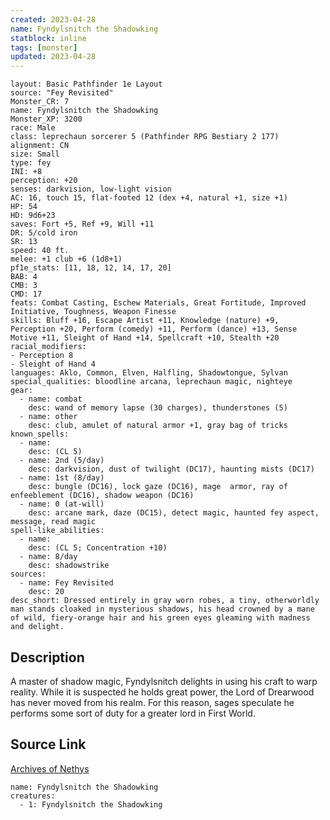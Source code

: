 ```yaml
---
created: 2023-04-28
name: Fyndylsnitch the Shadowking
statblock: inline
tags: [monster]
updated: 2023-04-28
---
```

```statblock
layout: Basic Pathfinder 1e Layout
source: "Fey Revisited"
Monster_CR: 7
name: Fyndylsnitch the Shadowking
Monster_XP: 3200
race: Male
class: leprechaun sorcerer 5 (Pathfinder RPG Bestiary 2 177)
alignment: CN
size: Small
type: fey
INI: +8
perception: +20
senses: darkvision, low-light vision
AC: 16, touch 15, flat-footed 12 (dex +4, natural +1, size +1)
HP: 54
HD: 9d6+23
saves: Fort +5, Ref +9, Will +11
DR: 5/cold iron
SR: 13
speed: 40 ft.
melee: +1 club +6 (1d8+1)
pf1e_stats: [11, 18, 12, 14, 17, 20]
BAB: 4
CMB: 3
CMD: 17
feats: Combat Casting, Eschew Materials, Great Fortitude, Improved Initiative, Toughness, Weapon Finesse
skills: Bluff +16, Escape Artist +11, Knowledge (nature) +9, Perception +20, Perform (comedy) +11, Perform (dance) +13, Sense Motive +11, Sleight of Hand +14, Spellcraft +10, Stealth +20
racial_modifiers:
- Perception 8
- Sleight of Hand 4
languages: Aklo, Common, Elven, Halfling, Shadowtongue, Sylvan
special_qualities: bloodline arcana, leprechaun magic, nighteye
gear:
  - name: combat
    desc: wand of memory lapse (30 charges), thunderstones (5)
  - name: other
    desc: club, amulet of natural armor +1, gray bag of tricks
known_spells:
  - name:
    desc: (CL 5)
  - name: 2nd (5/day)
    desc: darkvision, dust of twilight (DC17), haunting mists (DC17)
  - name: 1st (8/day)
    desc: bungle (DC16), lock gaze (DC16), mage  armor, ray of enfeeblement (DC16), shadow weapon (DC16)
  - name: 0 (at-will)
    desc: arcane mark, daze (DC15), detect magic, haunted fey aspect, message, read magic
spell-like_abilities:
  - name:
    desc: (CL 5; Concentration +10)
  - name: 8/day
    desc: shadowstrike
sources:
  - name: Fey Revisited
    desc: 20
desc_short: Dressed entirely in gray worn robes, a tiny, otherworldly man stands cloaked in mysterious shadows, his head crowned by a mane of wild, fiery-orange hair and his green eyes gleaming with madness and delight. 
```
## Description
A master of shadow magic, Fyndylsnitch delights in using his craft to warp reality. While it is suspected he holds great power, the Lord of Drearwood has never moved from his realm. For this reason, sages speculate he performs some sort of duty for a greater lord in First World.
## Source Link
[Archives of Nethys](https://aonprd.com/MonsterDisplay.aspx?ItemName=Fyndylsnitch%20the%20Shadowking)
```encounter-table
name: Fyndylsnitch the Shadowking
creatures:
  - 1: Fyndylsnitch the Shadowking
```
